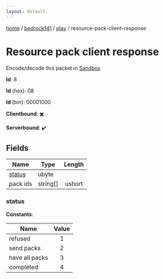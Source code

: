 ```yaml
---
layout: default
---
```


[home](/)  /  [bedrock141](/protocol/bedrock141)  /  [play](/protocol/bedrock141/play)  /  resource-pack-client-response

# Resource pack client response

Encode/decode this packet in [Sandbox](../../../sandbox/bedrock141#Play.ResourcePackClientResponse)

**Id**: 8

**Id** (hex): 08

**Id** (bin): 00001000

**Clientbound**: ✖️

**Serverbound**: ✔️

## Fields

Name | Type | Length
---|---|:---:
[status](#status) | ubyte | [](/protocol/bedrock141/types/)
pack ids | string[] | ushort

### status

**Constants**:

Name | Value
---|:---:
refused | 1
send packs | 2
have all packs | 3
completed | 4
